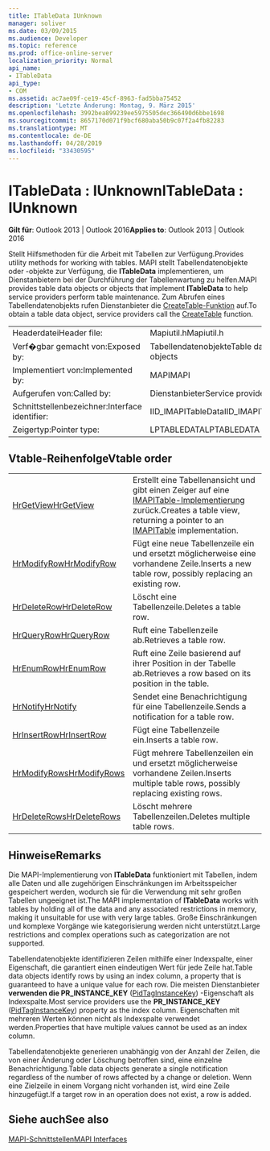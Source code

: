 ```yaml
---
title: ITableData IUnknown
manager: soliver
ms.date: 03/09/2015
ms.audience: Developer
ms.topic: reference
ms.prod: office-online-server
localization_priority: Normal
api_name:
- ITableData
api_type:
- COM
ms.assetid: ac7ae09f-ce19-45cf-8963-fad5bba75452
description: 'Letzte Änderung: Montag, 9. März 2015'
ms.openlocfilehash: 3992bea899239ee5975505dec366490d6bbe1698
ms.sourcegitcommit: 8657170d071f9bcf680aba50b9c07f2a4fb82283
ms.translationtype: MT
ms.contentlocale: de-DE
ms.lasthandoff: 04/28/2019
ms.locfileid: "33430595"
---
```

# <a name="itabledata--iunknown"></a><span data-ttu-id="a2694-103">ITableData : IUnknown</span><span class="sxs-lookup"><span data-stu-id="a2694-103">ITableData : IUnknown</span></span>

  
  
<span data-ttu-id="a2694-104">**Gilt für**: Outlook 2013 | Outlook 2016</span><span class="sxs-lookup"><span data-stu-id="a2694-104">**Applies to**: Outlook 2013 | Outlook 2016</span></span> 
  
<span data-ttu-id="a2694-105">Stellt Hilfsmethoden für die Arbeit mit Tabellen zur Verfügung.</span><span class="sxs-lookup"><span data-stu-id="a2694-105">Provides utility methods for working with tables.</span></span> <span data-ttu-id="a2694-106">MAPI stellt Tabellendatenobjekte oder -objekte zur Verfügung, die **ITableData** implementieren, um Dienstanbietern bei der Durchführung der Tabellenwartung zu helfen.</span><span class="sxs-lookup"><span data-stu-id="a2694-106">MAPI provides table data objects or objects that implement **ITableData** to help service providers perform table maintenance.</span></span> <span data-ttu-id="a2694-107">Zum Abrufen eines Tabellendatenobjekts rufen Dienstanbieter die [CreateTable-Funktion](createtable.md) auf.</span><span class="sxs-lookup"><span data-stu-id="a2694-107">To obtain a table data object, service providers call the [CreateTable](createtable.md) function.</span></span> 
  
|||
|:-----|:-----|
|<span data-ttu-id="a2694-108">Headerdatei</span><span class="sxs-lookup"><span data-stu-id="a2694-108">Header file:</span></span>  <br/> |<span data-ttu-id="a2694-109">Mapiutil.h</span><span class="sxs-lookup"><span data-stu-id="a2694-109">Mapiutil.h</span></span>  <br/> |
|<span data-ttu-id="a2694-110">Verf�gbar gemacht von:</span><span class="sxs-lookup"><span data-stu-id="a2694-110">Exposed by:</span></span>  <br/> |<span data-ttu-id="a2694-111">Tabellendatenobjekte</span><span class="sxs-lookup"><span data-stu-id="a2694-111">Table data objects</span></span>  <br/> |
|<span data-ttu-id="a2694-112">Implementiert von:</span><span class="sxs-lookup"><span data-stu-id="a2694-112">Implemented by:</span></span>  <br/> |<span data-ttu-id="a2694-113">MAPI</span><span class="sxs-lookup"><span data-stu-id="a2694-113">MAPI</span></span>  <br/> |
|<span data-ttu-id="a2694-114">Aufgerufen von:</span><span class="sxs-lookup"><span data-stu-id="a2694-114">Called by:</span></span>  <br/> |<span data-ttu-id="a2694-115">Dienstanbieter</span><span class="sxs-lookup"><span data-stu-id="a2694-115">Service providers</span></span>  <br/> |
|<span data-ttu-id="a2694-116">Schnittstellenbezeichner:</span><span class="sxs-lookup"><span data-stu-id="a2694-116">Interface identifier:</span></span>  <br/> |<span data-ttu-id="a2694-117">IID_IMAPITableData</span><span class="sxs-lookup"><span data-stu-id="a2694-117">IID_IMAPITableData</span></span>  <br/> |
|<span data-ttu-id="a2694-118">Zeigertyp:</span><span class="sxs-lookup"><span data-stu-id="a2694-118">Pointer type:</span></span>  <br/> |<span data-ttu-id="a2694-119">LPTABLEDATA</span><span class="sxs-lookup"><span data-stu-id="a2694-119">LPTABLEDATA</span></span>  <br/> |
   
## <a name="vtable-order"></a><span data-ttu-id="a2694-120">Vtable-Reihenfolge</span><span class="sxs-lookup"><span data-stu-id="a2694-120">Vtable order</span></span>

|||
|:-----|:-----|
|[<span data-ttu-id="a2694-121">HrGetView</span><span class="sxs-lookup"><span data-stu-id="a2694-121">HrGetView</span></span>](itabledata-hrgetview.md) <br/> |<span data-ttu-id="a2694-122">Erstellt eine Tabellenansicht und gibt einen Zeiger auf eine [IMAPITable-Implementierung](imapitableiunknown.md) zurück.</span><span class="sxs-lookup"><span data-stu-id="a2694-122">Creates a table view, returning a pointer to an [IMAPITable](imapitableiunknown.md) implementation.</span></span>  <br/> |
|[<span data-ttu-id="a2694-123">HrModifyRow</span><span class="sxs-lookup"><span data-stu-id="a2694-123">HrModifyRow</span></span>](itabledata-hrmodifyrow.md) <br/> |<span data-ttu-id="a2694-124">Fügt eine neue Tabellenzeile ein und ersetzt möglicherweise eine vorhandene Zeile.</span><span class="sxs-lookup"><span data-stu-id="a2694-124">Inserts a new table row, possibly replacing an existing row.</span></span>  <br/> |
|[<span data-ttu-id="a2694-125">HrDeleteRow</span><span class="sxs-lookup"><span data-stu-id="a2694-125">HrDeleteRow</span></span>](itabledata-hrdeleterow.md) <br/> |<span data-ttu-id="a2694-126">Löscht eine Tabellenzeile.</span><span class="sxs-lookup"><span data-stu-id="a2694-126">Deletes a table row.</span></span>  <br/> |
|[<span data-ttu-id="a2694-127">HrQueryRow</span><span class="sxs-lookup"><span data-stu-id="a2694-127">HrQueryRow</span></span>](itabledata-hrqueryrow.md) <br/> |<span data-ttu-id="a2694-128">Ruft eine Tabellenzeile ab.</span><span class="sxs-lookup"><span data-stu-id="a2694-128">Retrieves a table row.</span></span>  <br/> |
|[<span data-ttu-id="a2694-129">HrEnumRow</span><span class="sxs-lookup"><span data-stu-id="a2694-129">HrEnumRow</span></span>](itabledata-hrenumrow.md) <br/> |<span data-ttu-id="a2694-130">Ruft eine Zeile basierend auf ihrer Position in der Tabelle ab.</span><span class="sxs-lookup"><span data-stu-id="a2694-130">Retrieves a row based on its position in the table.</span></span>  <br/> |
|[<span data-ttu-id="a2694-131">HrNotify</span><span class="sxs-lookup"><span data-stu-id="a2694-131">HrNotify</span></span>](itabledata-hrnotify.md) <br/> |<span data-ttu-id="a2694-132">Sendet eine Benachrichtigung für eine Tabellenzeile.</span><span class="sxs-lookup"><span data-stu-id="a2694-132">Sends a notification for a table row.</span></span>  <br/> |
|[<span data-ttu-id="a2694-133">HrInsertRow</span><span class="sxs-lookup"><span data-stu-id="a2694-133">HrInsertRow</span></span>](itabledata-hrinsertrow.md) <br/> |<span data-ttu-id="a2694-134">Fügt eine Tabellenzeile ein.</span><span class="sxs-lookup"><span data-stu-id="a2694-134">Inserts a table row.</span></span>  <br/> |
|[<span data-ttu-id="a2694-135">HrModifyRows</span><span class="sxs-lookup"><span data-stu-id="a2694-135">HrModifyRows</span></span>](itabledata-hrmodifyrows.md) <br/> |<span data-ttu-id="a2694-136">Fügt mehrere Tabellenzeilen ein und ersetzt möglicherweise vorhandene Zeilen.</span><span class="sxs-lookup"><span data-stu-id="a2694-136">Inserts multiple table rows, possibly replacing existing rows.</span></span>  <br/> |
|[<span data-ttu-id="a2694-137">HrDeleteRows</span><span class="sxs-lookup"><span data-stu-id="a2694-137">HrDeleteRows</span></span>](itabledata-hrdeleterows.md) <br/> |<span data-ttu-id="a2694-138">Löscht mehrere Tabellenzeilen.</span><span class="sxs-lookup"><span data-stu-id="a2694-138">Deletes multiple table rows.</span></span>  <br/> |
   
## <a name="remarks"></a><span data-ttu-id="a2694-139">Hinweise</span><span class="sxs-lookup"><span data-stu-id="a2694-139">Remarks</span></span>

<span data-ttu-id="a2694-140">Die MAPI-Implementierung von **ITableData** funktioniert mit Tabellen, indem alle Daten und alle zugehörigen Einschränkungen im Arbeitsspeicher gespeichert werden, wodurch sie für die Verwendung mit sehr großen Tabellen ungeeignet ist.</span><span class="sxs-lookup"><span data-stu-id="a2694-140">The MAPI implementation of **ITableData** works with tables by holding all of the data and any associated restrictions in memory, making it unsuitable for use with very large tables.</span></span> <span data-ttu-id="a2694-141">Große Einschränkungen und komplexe Vorgänge wie kategorisierung werden nicht unterstützt.</span><span class="sxs-lookup"><span data-stu-id="a2694-141">Large restrictions and complex operations such as categorization are not supported.</span></span> 
  
<span data-ttu-id="a2694-142">Tabellendatenobjekte identifizieren Zeilen mithilfe einer Indexspalte, einer Eigenschaft, die garantiert einen eindeutigen Wert für jede Zeile hat.</span><span class="sxs-lookup"><span data-stu-id="a2694-142">Table data objects identify rows by using an index column, a property that is guaranteed to have a unique value for each row.</span></span> <span data-ttu-id="a2694-143">Die meisten Dienstanbieter **verwenden die PR_INSTANCE_KEY** ([PidTagInstanceKey](pidtaginstancekey-canonical-property.md)) -Eigenschaft als Indexspalte.</span><span class="sxs-lookup"><span data-stu-id="a2694-143">Most service providers use the **PR_INSTANCE_KEY** ([PidTagInstanceKey](pidtaginstancekey-canonical-property.md)) property as the index column.</span></span> <span data-ttu-id="a2694-144">Eigenschaften mit mehreren Werten können nicht als Indexspalte verwendet werden.</span><span class="sxs-lookup"><span data-stu-id="a2694-144">Properties that have multiple values cannot be used as an index column.</span></span>
  
<span data-ttu-id="a2694-145">Tabellendatenobjekte generieren unabhängig von der Anzahl der Zeilen, die von einer Änderung oder Löschung betroffen sind, eine einzelne Benachrichtigung.</span><span class="sxs-lookup"><span data-stu-id="a2694-145">Table data objects generate a single notification regardless of the number of rows affected by a change or deletion.</span></span> <span data-ttu-id="a2694-146">Wenn eine Zielzeile in einem Vorgang nicht vorhanden ist, wird eine Zeile hinzugefügt.</span><span class="sxs-lookup"><span data-stu-id="a2694-146">If a target row in an operation does not exist, a row is added.</span></span>
  
## <a name="see-also"></a><span data-ttu-id="a2694-147">Siehe auch</span><span class="sxs-lookup"><span data-stu-id="a2694-147">See also</span></span>



[<span data-ttu-id="a2694-148">MAPI-Schnittstellen</span><span class="sxs-lookup"><span data-stu-id="a2694-148">MAPI Interfaces</span></span>](mapi-interfaces.md)

